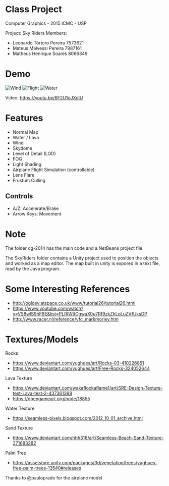 # Class Project
Computer Graphics - 2015
ICMC - USP

Project: Sky Riders
Members:	
- Leonardo Tórtoro Pereira	7573621
- Mateus Malvessi Pereira	7987161
- Matheus Henrique Soares	8066349

# Demo

![Wind](https://drive.google.com/uc?export=view&id=120b5u7s6kot0bgjNTkdlgTbIKUIXslgf)
![Flight](https://drive.google.com/uc?export=view&id=1otxlIQwB5a8k7MCHeCz1K0sIKexqFWwl)
![Water](https://drive.google.com/uc?export=view&id=1MSL5Fi3XCeOeg-B_YZf93GjuXnqeHUNW)

Video: https://youtu.be/6F2U1oJXdlU

# Features
- Normal Map
- Water / Lava
- Wind
- Skydome
- Level of Detail (LOD)
- FOG
- Light Shading
- Airplane Flight Simulation (controllable)
- Lens Flare
- Frustum Culling

## Controls
- A/Z: Accelerate/Brake
- Arrow Keys: Movement

# Note
The folder cg-2014 has the main code and a NetBeans project file.

The SkyRiders folder contains a Unity project used to position the objects and worked as a map editor.
The map built in unity is expored in a text file, read by the Java program.

	
# Some Interesting References

- http://ogldev.atspace.co.uk/www/tutorial26/tutorial26.html
- https://www.youtube.com/watch?v=VS8wlS9hF8E&list=PLRIWtICgwaX0u7Rf9zkZhLoLuZVfUksDP
- http://www.racer.nl/reference/vfc_markmorley.htm

# Textures/Models

Rocks
- https://www.deviantart.com/yughues/art/Rocks-03-410226851
- https://www.deviantart.com/yughues/art/Free-Rocks-324052644

Lava Texture
- https://www.deviantart.com/wakaflockaflame1/art/SRE-Design-Texture-test-Lava-test-2-437361398
- https://opengameart.org/node/18855

Water Texture
- https://seamless-pixels.blogspot.com/2012_10_01_archive.html

Sand Texture
- https://www.deviantart.com/hhh316/art/Seamless-Beach-Sand-Texture-271683282

Palm Tree
- https://assetstore.unity.com/packages/3d/vegetation/trees/yughues-free-palm-trees-13540#releases

Thanks to @pauloprado for the airplane model